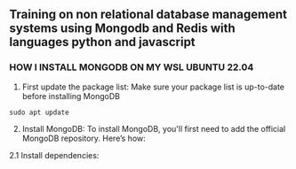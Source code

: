 ## Training on non relational database management systems using Mongodb and Redis with languages python and javascript

### HOW I INSTALL MONGODB ON MY WSL UBUNTU 22.04
1. First update the package list: Make sure your package list is up-to-date before installing MongoDB
 
```sudo apt update```

2. Install MongoDB: To install MongoDB, you'll first need to add the official MongoDB repository.
   Here’s how:

2.1 Install dependencies:
